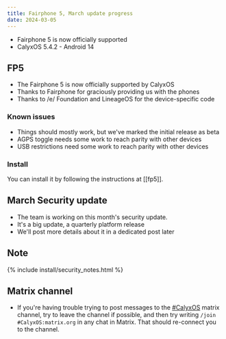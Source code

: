 ```yaml
---
title: Fairphone 5, March update progress
date: 2024-03-05
---
```


* Fairphone 5 is now officially supported
* CalyxOS 5.4.2 - Android 14

## FP5

* The Fairphone 5 is now officially supported by CalyxOS
* Thanks to Fairphone for graciously providing us with the phones
* Thanks to /e/ Foundation and LineageOS for the device-specific code

### Known issues

* Things should mostly work, but we've marked the initial release as beta
* AGPS toggle needs some work to reach parity with other devices
* USB restrictions need some work to reach parity with other devices

### Install

You can install it by following the instructions at [[fp5]].

## March Security update

* The team is working on this month's security update.
* It's a big update, a quarterly platform release
* We'll post more details about it in a dedicated post later

## Note

{% include install/security_notes.html %}

## Matrix channel

* If you're having trouble trying to post messages to the [#CalyxOS](https://app.element.io/#/room/#CalyxOS:matrix.org) matrix channel, try to leave the channel if possible, and then try writing `/join #CalyxOS:matrix.org` in any chat in Matrix. That should re-connect you to the channel.
